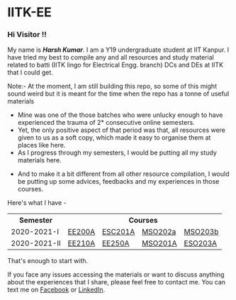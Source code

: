 # IITK-EE

### Hi Visitor !!
My name is <i><b>Harsh Kumar</b></i>. I am a Y19 undergraduate student at IIT Kanpur. I have tried my best to compile any and all resources and study material related to batti (IITK lingo for Electrical Engg. branch) DCs and DEs at IITK that I could get. 

Note:- At the moment, I am still building this repo, so some of this might sound weird but it is meant for the time when the repo has a tonne of useful materials

- Mine was one of the those batches who were unlucky enough to have experienced the trauma of 2* consecutive online semesters. 
- Yet, the only positive aspect of that period was that, all resources were given to us as a soft copy, which made it easy to organise them at places like here.
- As I progress through my semesters, I would be putting all my study materials here. 
<!-- - And, I will also try to fetch materials for other EE courses from my friends who would be taking them. -->
- And to make it a bit different from all other resource compilation, I would be putting up some advices, feedbacks and my experiences in those courses. 
<!-- - I will also try to make such compilation for the courses that my friends would be taking too. -->


Here's what I have - 

<table>
	<tr>
		<th>Semester</th>
		<th colspan="7">Courses</th>
	</tr>
	<tr>
		<td>2020-2021-I</td>
		<td><a href="https://github.com/phoenix-23/IITK-EE/tree/master/EE200A%20(Pradip%20Sircar)">EE200A</a></td>
		<td><a href="https://github.com/phoenix-23/IITK-EE/tree/master/ESC201A%20(Baquer%20Mazhari)">ESC201A</a></td>
		<td><a href="https://github.com/phoenix-23/IITK-EE/tree/master/MSO202a%20(Preena%20Samuel)">MSO202a</a></td>
		<td><a href="https://github.com/phoenix-23/IITK-EE/tree/master/MSO203b%20(Prosenjit%20Roy)">MSO203b</a></td>
	</tr>
	<tr>
		<td>2020-2021-II</td>
		<td><a href="https://github.com/phoenix-23/IITK-EE/tree/master/EE210A%20(Aloke%20Dutta)">EE210A</a></td>
		<td><a href="https://github.com/phoenix-23/IITK-EE/tree/master/EE250A%20(Laxmidhar%20Behera)">EE250A</a></td>
		<td><a href="https://github.com/phoenix-23/IITK-EE/tree/master/MSO201A%20(Subhajit%20Dutta)">MSO201A</a></td>
		<td><a href="https://github.com/phoenix-23/IITK-EE/tree/master/ESO203A%20(Ankush%20Sharma)">ESO203A</a></td>
	</tr>
</table>

That's enough to start with. 

If you face any issues accessing the materials or want to discuss anything about the experiences that I share, please feel free to contact me. You can text me on <a href="https://www.facebook.com/harshkumar.iitk" target="_blank">Facebook</a> or <a href="https://www.linkedin.com/in/harsh-kumar-4628711a9/" target="_blank">LinkedIn</a>.
